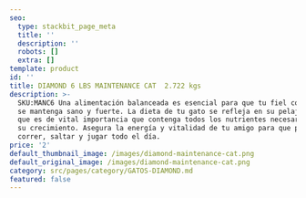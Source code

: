 ```yaml
---
seo:
  type: stackbit_page_meta
  title: ''
  description: ''
  robots: []
  extra: []
template: product
id: ''
title: DIAMOND 6 LBS MAINTENANCE CAT  2.722 kgs
description: >-
  SKU:MANC6 Una alimentación balanceada es esencial para que tu fiel compañero
  se mantenga sano y fuerte. La dieta de tu gato se refleja en su pelaje, por lo
  que es de vital importancia que contenga todos los nutrientes necesarios para
  su crecimiento. Asegura la energía y vitalidad de tu amigo para que pueda
  correr, saltar y jugar todo el día.
price: '2'
default_thumbnail_image: /images/diamond-maintenance-cat.png
default_original_image: /images/diamond-maintenance-cat.png
category: src/pages/category/GATOS-DIAMOND.md
featured: false
---
```

